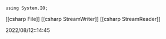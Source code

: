 # 

`using System.IO;`

[[csharp File]]
[[csharp StreamWriter]]
[[csharp StreamReader]]

2022/08/12::14:45
